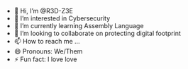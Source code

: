 - 👋 Hi, I’m @R3D-Z3E
- 👀 I’m interested in Cybersecurity
- 🌱 I’m currently learning Assembly Language
- 💞️ I’m looking to collaborate on protecting digital footprint
- 📫 How to reach me ...
- 😄 Pronouns: We/Them
- ⚡ Fun fact: I love love

<!---
R3D-Z3E/R3D-Z3E is a ✨ special ✨ repository because its `README.md` (this file) appears on your GitHub profile.
You can click the Preview link to take a look at your changes.
--->
